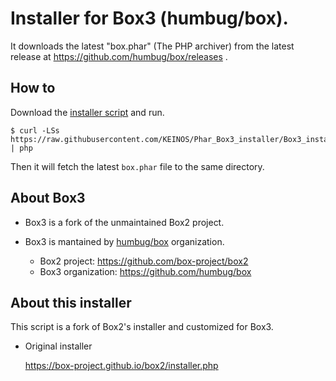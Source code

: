 # Installer for Box3 (humbug/box).

It downloads the latest "box.phar" (The PHP archiver) from the latest release at https://github.com/humbug/box/releases .

## How to

Download the [installer script](https://github.com/KEINOS/Phar_Box3_installer/blob/Box3_installer/installer.php) and run.

```
$ curl -LSs https://raw.githubusercontent.com/KEINOS/Phar_Box3_installer/Box3_installer/installer.php | php
```

Then it will fetch the latest `box.phar` file to the same directory.

## About Box3

- Box3 is a fork of the unmaintained Box2 project.
- Box3 is mantained by [humbug/box](https://github.com/humbug) organization.

    - Box2 project: https://github.com/box-project/box2
    - Box3 organization: https://github.com/humbug/box

## About this installer

This script is a fork of Box2's installer and customized for Box3.

- Original installer

    https://box-project.github.io/box2/installer.php

